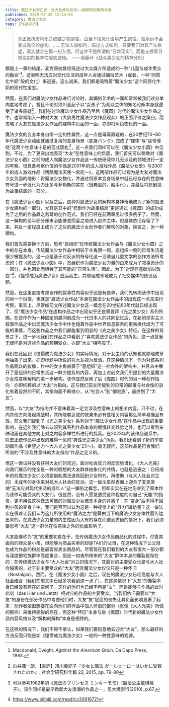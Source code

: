 ```yaml
---
title: 魔法少女消亡史：当大友成为反派——被解构的解构本身
published: 2025-07-26 12:14:03
category: 魔法少女论
tags: [作品评析]
---
```


> 真正抵抗虚构化之终结之物是性，由当下信息化语境产生的性。性永远不会变成完全的虚构。……无论人设如何，描述方式如何，只要我们对其产生欲望，真实就会在那一刻入侵。但这并不是所谓的“日常现实”，而是支撑着日常现实的根本性现实逻辑。
> ——斋藤环《战斗美少女的精神分析》

跟随上一章的结尾，麦克唐纳曾经描述过大众媒介所造成的一种“儿童与成年受众的融合”[^1]，这表明无法应对现代生活的成年人会通过媚俗艺术（或者，一种“同质化牛奶”般的文化）来逃避。这么说来，我们都是吸吮着“魔法少女”这个同质化牛奶的现代性宝宝。

然而，在我们对魔法少女作品进行讨论时，其媚俗艺术的一面却常常被我们过分单向度地考虑了。暂且不论对须川亚纪子以“女孩子”为观众主体的知名论断本身就遭受了诸多质疑[^2]，我们在讨论魔法少女作品乃至后《魔圆》时代的魔法少女作品之中，也常常陷入一种对大友（大龄男性魔法少女作品观众）的正面评价之窠臼，而忽略了大友在魔法少女作品的建构中负面的一面，亦即将角色物化的一面。

魔法少女的变身本身自带一定的性属性，这一点是毋庸置疑的，在20世纪70~80年代魔法少女动画就通过复用的变身场景（変身バンク）完成了“裸体”与“丝带缠绕”这两个性意味十足的范式固化[^3]，这一点我们同样可以在《魔法少女小圆》中见到。不过，为了更突出地表现“大友”在性意味上的负面，我们首先可以稍微对《魔法少女小圆》之前的成人向魔法少女作品这一传统研究中几无涉及的领域进行一定的考察。很具备考察价值的作品是2001年的成人游戏作品《魔法少女爱》与2007年的成人游戏作品《残酷魔法天使～紫苑～》，这两部作品可以视为是大友对魔法少女负面的缩影：将魔法少女物化，并通过将原本变身场景中就已经存在的性意味符号进一步泛化为力比多与菲勒斯的实在（很典型的，触手化），并最后将悲剧视为故事结局的一部分。

在《魔法少女小圆》以及之后，这种对魔法少女的解构本身神奇地成为了新的魔法少女建构的一部分，尤其是其中的“悲剧作为故事结局”更是通过《魔圆》的成功成为了之后的作品趋之若鹜的创作范式，我们已经在前两章见过很多例子了。然而，这一解构的前半部分却未必能够堂而皇之地进入创作主体，但是其依旧存留了下来，并且一定程度上成为了之后的魔法少女创作者们解构的对象，换言之，另一种建构。

我们首先需要换个方向，思考“恶组织”在传统魔法少女作品与《魔法少女小圆》之中的存在本身。传统魔法少女作品中相较于主角团一侧，恶组织一侧的日常生活是很少被提及的，这一点是基于对反派的符号化这一沿袭自儿童文学的创作方法所考虑的；在《魔法少女小圆》中，恶组织作为魔法少女力量的由来成为了叙事诡计的一部分，并也因此而牺牲了其可能的“日常生活”。因此，为了“对现存基础加以改变”[^4]，《憧憬成为魔法少女》应运而生，并顺理成章地成为了社交媒体的热议话题。

然而，在这里直接考虑该作的叙事性内容似乎还是有些早，我们先转向该作中出现的另一个拟像，也就是“魔法少女作品”本身在魔法少女作品中的出现这一点来进行考察。事实上，尽管如前文所述魔法少女这一概念在20世纪60年代就已经出现了，但“魔法少女作品”在虚构作品之中出现似乎还是需要拜《光之美少女》系列所赐。在该作作为一种固定的晨间剧成为一代日本人的共同记忆后，在新的现实主义叙事作品之中出现魔法少女作中作也随着作品中世界信息要素的更新换代成为了可能的事情，而这些作品之中我们都能看到明显的《光之美少女》特征。在这样的背景之下，进一步地我们在作品之中看到了“喜欢魔法少女作品”的角色，这一点就毫无疑问是对这些作品的预期受众，亦即“大友”相呼应了。

我们在此回到《憧憬成为魔法少女》的实际情况，对于女主角的认知也就顺理成章地抽象了出来，亦即标题中所说的将大友视为反派。在这种情况下，作为对该系列作品观众的拟像，作中的女主角被置于“恶组织”这一社会性的架构中，并且从中展开了恶组织的日常生活这一鲜少提及的内容，再加上对前文我们所提到的大量魔法少女性意味解构的进一步解构，该作显然反映了后《魔圆》时代的另一种创作指向：亦即纯粹的以“大友”为指向。这与我们前文所提到的日常的颠覆与社会性的驯化有着显然的不同，其指向面不断缩小，从“社会人”到“御宅族”，最终到了“大友”。

然而，以“大友”为指向并不意味着其一定会涉及性意味上的相关内容。只不过，在向其他方向发起挑战时，其所能够达成的效果未必有性相关内容那么简单易懂且有效。前文我们提到了《光之美少女》系列对于“魔法少女作品”在作品中出现的重要影响，在近年我们除去认识到其系列作品本身的缓慢转变趋势之外，也可以看到东映动画在其他方向上对之内容多样性所进行的探索。在2023年的该作品谱系中，除去正统作品中出现的难得一见的“男性光之美少女”角色，我们还看到了新的季度动画作品《希望之力～大人光之美少女'23～》。毫无疑问，这部作品是符合我们所说的“不涉及性意味的大友指向”作品之定义的。

但这一尝试并没有获得大友们的欢迎。面对社会压力的反面脸谱化，《大人光美》向我们展示的完全是一种对假想的大友群体抽象化的共情，也就是逃避之：已经成年的前魔法少女们必须要借助魔法道具回到少女时代，再借助（与大人社会对立的）未成年的身体来对抗大人社会的反派。这一做法虽然表面上迎合了麦克唐纳“无法应对现代生活的成年人”这一媚俗之概念，但却实实在在地伤害到了原本作为该作可能受众的大友们。很显然，没有人愿意遭受这种程度的对自己“无能”的指责，更不用说这种做法可能的对魔法少女概念本身的背离了：在“变身”后不得不回到小孩的变身卡中，我们是否可以认为这是一种视觉上的“外力”辅助呢？这一做法实在很难让我们认为这儿所使用的“魔法之力”是藉由当下的魔法少女身体性而传达出来的，在魔法少女力量的内生性因为大有的存在而遭到质疑的情况下，我们必须要思考“大友”这一群体在性意味之外的负面影响了。

大友能够称为“友”的重要初衷在于，在传统魔法少女作品商品化的过程中，尽管其面向的观众是小孩，但能够为商品买单的却是TA们的父母，在这种情况下让父母也成为作品的粉丝是最容易卖出商品的。尽管现在我们看到的大友有很大一部分都与深度御宅族群体高度重合，但这一初衷所带来的“大友”群体本身的撕裂是存在的：在传统魔法少女与“大人社会”对立的情况下，其面对的主要受众也是与大人社会隔离的，对于非主要受众的“大友”而言魔法少女仅仅只是一种怀旧（Nostalgia）。然而，在《魔法少女小圆》之后，现在的魔法少女已经高度与大人社会结合（我们在前文中已经多次看到这一点了），在这种情况下“大友”的撕裂本身已经没有存在的空间了，这样的他们也已经不再是“友”，而是能够与作品的此时此刻（das Hier und Jetzt）相对应的作品的主要受众。当我们依旧需要以“大友”的身份在部分作品中考虑他们时，大友“友”层面的丧失让其负面影响显著了起来：创作者依旧想要在面向他们的作品中加入怀旧的部分（就像《大人光美》所做的那样）来维持撕裂的存在，但这种“怀旧”本身与后《魔圆》时代新的魔法少女作品内容风格以及“解构的解构”本身是相悖的。

在这样的情况下，我们不得不承认，如果我们要刻意地去迎合“大友”，那么最好的方法反而只能是如《憧憬成为魔法少女》一般的一种性意味的戏谑。

[^1]: Macdonald, Dwight. *Against the American Grain*. Da Capo Press, 1983.
[^2]: 向井颯一朗. 【書評】須川亜紀子『少女と魔法 ガールヒーローはいかに受容されたのか』. 社会学研究科年報 22, 2015, pp. 79-80
[^3]: 可以参考1982年的《魔法のプリンセス ミンキーモモ》（魔法公主敏琪桃子）。该作同样是最早掀起大友浪潮的作品之一，见大橋崇行(2010), p.67.
[^4]: https://www.bilibili.com/read/cv30816721
